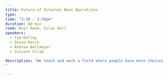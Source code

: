 ```yaml
---
title: Future of Internet News Operations
type:
time: "2:30 - 3:30pm"
duration: 60 min
room: Hoyt Room, Vilas Hall
speakers:
  - Tim Kelley
  - Steve Kerch
  - Andrew Wallmeyer
  - Vincent Filak

description: "We teach and work a field where people have more choices but cannot distinguish between what makes for good or bad (or fake) news. The goal of a good internet operation/digital operation should be the same as any other media outlet worth its salt: Find relevant, useful and interesting content, provide it in an audience-centric fashion and do it on platforms that best engage the readers/viewers. To be successful in such an environment, you need to thrive on change and possess a range of skills that go beyond traditional journalism.
"

---
```

